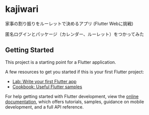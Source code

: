 # kajiwari

家事の割り振りをルーレットで決めるアプリ
(Flutter Webに挑戦)

匿名ログインとパッケージ（カレンダー、ルーレット）をつかってみた


## Getting Started

This project is a starting point for a Flutter application.

A few resources to get you started if this is your first Flutter project:

- [Lab: Write your first Flutter app](https://docs.flutter.dev/get-started/codelab)
- [Cookbook: Useful Flutter samples](https://docs.flutter.dev/cookbook)

For help getting started with Flutter development, view the
[online documentation](https://docs.flutter.dev/), which offers tutorials,
samples, guidance on mobile development, and a full API reference.

